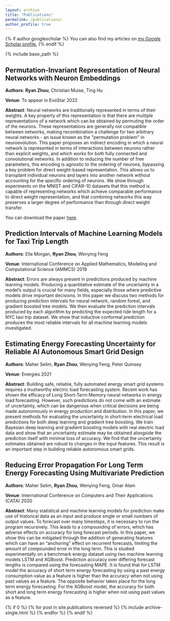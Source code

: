 ```yaml
---
layout: archive
title: "Publications"
permalink: /publications/
author_profile: true
---
```


{% if author.googlescholar %}
  You can also find my articles on <u><a href="{{author.googlescholar}}">my Google Scholar profile</a>.</u>
{% endif %}

{% include base_path %}

## Permutation-Invariant Representation of Neural Networks with Neuron Embeddings
**Authors**: **Ryan Zhou**, Christian Muise, Ting Hu

**Venue**: To appear in EvoStar 2022

**Abstract**: Neural networks are traditionally represented in terms of their weights. A key property of this representation is that there are multiple representations of a network which can be obtained by permuting the order of the neurons. These representations are generally not compatible between networks, making recombination a challenge for two arbitrary neural networks - an issue known as the "permutation problem" in neuroevolution. This paper proposes an indirect encoding in which a neural network is represented in terms of interactions between neurons rather than explicit weights, and which works for both fully connected and convolutional networks. In addition to reducing the number of free parameters, this encoding is agnostic to the ordering of neurons, bypassing a key problem for direct weight-based representation. This allows us to transplant individual neurons and layers into another network without accounting for the specific ordering of neurons. We show through experiments on the MNIST and CIFAR-10 datasets that this method is capable of representing networks which achieve comparable performance to direct weight representation, and that combining networks this way preserves a larger degree of performance than through direct weight transfer.

You can download the paper [here](/files/NeuronEmbedding.pdf).

## Prediction Intervals of Machine Learning Models for Taxi Trip Length
**Authors**: Ella Morgan, **Ryan Zhou**, Wenying Feng

**Venue**: International Conference on Applied Mathematics, Modeling and Computational Science (AMMCS) 2019

**Abstract**: Errors are always present in predictions produced by machine learning models. Producing a quantitative estimate of the uncertainty in a model’s output is crucial for many fields, especially those where predictive models drive important decisions. In this paper we discuss two methods for producing prediction intervals for neural network, random forest, and gradient boosted tree models. We then evaluate the prediction intervals produced by each algorithm by predicting the expected ride length for a NYC taxi trip dataset. We show that inductive conformal prediction produces the most reliable intervals for all machine learning models investigated.

## Estimating Energy Forecasting Uncertainty for Reliable AI Autonomous Smart Grid Design
**Authors**: Maher Selim, **Ryan Zhou**, Wenying Feng, Peter Quinsey

**Venue**: Energies 2021

**Abstract**: Building safe, reliable, fully automated energy smart grid systems requires a trustworthy electric load forecasting system. Recent work has shown the efficacy of Long Short-Term Memory neural networks in energy load forecasting. However, such predictions do not come with an estimate of uncertainty, which can be dangerous when critical decisions are being made autonomously in energy production and distribution. In this paper, we present methods for evaluating the uncertainty in short-term electrical load predictions for both deep learning and gradient tree boosting. We train Bayesian deep learning and gradient boosting models with real electric load data and show that an uncertainty estimate may be obtained alongside the prediction itself with minimal loss of accuracy. We find that the uncertainty estimates obtained are robust to changes in the input features. This result is an important step in building reliable autonomous smart grids.

## Reducing Error Propagation For Long Term Energy Forecasting Using Multivariate Prediction
**Authors**: Maher Selim, **Ryan Zhou**, Wenying Feng, Omar Alam

**Venue**: International Conference on Computers and Their Applications (CATA) 2020

**Abstract**: Many statistical and machine learning models for prediction make use of historical data as an input and produce single or small numbers of output values. To forecast over many timesteps, it is necessary to run the program recursively. This leads to a compounding of errors, which has adverse effects on accuracy for long forecast periods. In this paper, we show this can be mitigated through the addition of generating features which can have an “anchoring” effect on recurrent forecasts, limiting the amount of compounded error in the long term. This is studied experimentally on a benchmark energy dataset using two machine learning models LSTM and XGBoost. Prediction accuracy over differing forecast lengths is compared using the forecasting MAPE. It is found that for LSTM model the accuracy of short term energy forecasting by using a past energy consumption value as a feature is higher than the accuracy when not using past values as a feature. The opposite behavior takes place for the long term energy forecasting. For the XGBoost model, the accuracy for both short and long term energy forecasting is higher when not using past values as a feature.

{% if 0 %}
  {% for post in site.publications reversed %}
    {% include archive-single.html %}
  {% endfor %}
{% endif %}
